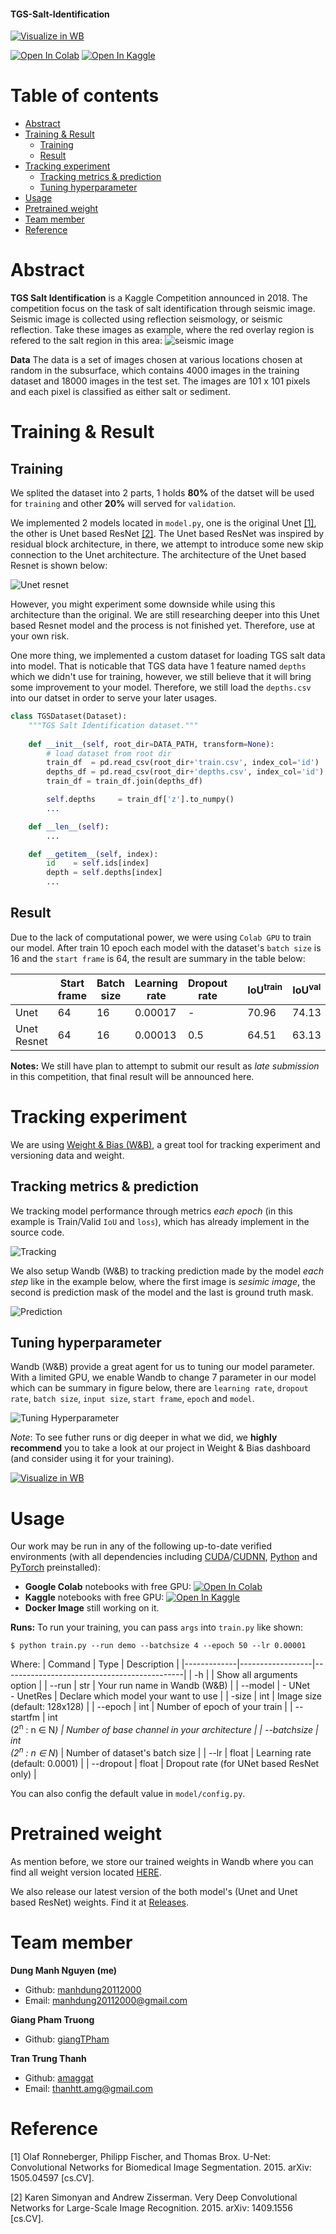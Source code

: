 #### TGS-Salt-Identification
<a href="https://wandb.ai/nmd2000/TGS-Salt-identification/"><img src="https://raw.githubusercontent.com/wandb/assets/main/wandb-github-badge-gradient.svg" alt="Visualize in WB"></a>

<a href="https://colab.research.google.com/drive/1cT5zXGlwm1KBTTuDFzlVvsniNvjSzzSH?usp=sharing"><img src="https://colab.research.google.com/assets/colab-badge.svg" alt="Open In Colab"></a> <a href="https://www.kaggle.com/nguyenmanhdung/u-net-for-salt-identification"><img src="https://kaggle.com/static/images/open-in-kaggle.svg" alt="Open In Kaggle"></a>

Table of contents
=================
* [Abstract](#abstract)
* [Training & Result](#Training-&-Result)
    * [Training](#Training)
    * [Result](#Result)
* [Tracking experiment](#Tracking-experiment)
    * [Tracking metrics & prediction](#Tracking-metrics-&-prediction)
    * [Tuning hyperparameter](#Tuning-hyperparameter)
* [Usage](#Usage)
* [Pretrained weight](#Pretrained-weight)
* [Team member](#Team-member)
* [Reference](#Reference)

Abstract
=================
**TGS Salt Identification** is a Kaggle Competition announced in 2018. 
The competition focus on the task of salt identification through seismic image. Seismic image is collected using reflection seismology, or seismic reflection. Take these images as example, where the red overlay region is refered to the salt region in this area:
![seismic image](imgs/sample.png)

**Data**
The data is a set of images chosen at various locations chosen at random in the subsurface, which contains 4000 images in the training dataset and 18000 images in the test set. The images are 101 x 101 pixels and each pixel is classified as either salt or sediment.

Training & Result
=================

## Training
We splited the dataset into 2 parts, 1 holds **80%** of the datset will be used for `training` and other **20%** will served for `validation`.

We implemented 2 models located in `model.py`, one is the original Unet [[1]](#1), the other is Unet based ResNet [[2]](#2). The Unet based ResNet was inspired by residual block architecture, in there, we attempt to introduce some new skip connection to the Unet architecture. The architecture of the Unet based Resnet is shown below:

![Unet resnet](imgs/Unet_Resnet.png)

However, you might experiment some downside while using this architecture than the original. We are still researching deeper into this Unet based Resnet model and the process is not finished yet. Therefore, use at your own risk.

One more thing, we implemented a custom dataset for loading TGS salt data into model. That is noticable that TGS data have 1 feature named `depths` which we didn't use for training, however, we still believe that it will bring some improvement to your model. Therefore, we still load the `depths.csv` into our datset in order to serve your later usages.
```python
class TGSDataset(Dataset):
    """TGS Salt Identification dataset."""
    
    def __init__(self, root_dir=DATA_PATH, transform=None):
        # load dataset from root dir
        train_df  = pd.read_csv(root_dir+'train.csv', index_col='id')
        depths_df = pd.read_csv(root_dir+'depths.csv', index_col='id')
        train_df = train_df.join(depths_df)

        self.depths     = train_df['z'].to_numpy()
        ...

    def __len__(self):
        ...

    def __getitem__(self, index):
        id    = self.ids[index]
        depth = self.depths[index]
        ...
```

## Result
Due to the lack of computational power, we were using `Colab GPU` to train our model. After train 10 epoch each model with the dataset's `batch size` is 16 and the `start frame` is 64, the result are summary in the table below:

|             | Start frame | Batch size | Learning rate | Dropout rate |   | IoU<sup>train | IoU<sup>val |
|-------------|-------------|------------|---------------|--------------|---|-----------|----------|
| Unet        | 64          | 16         | 0.00017       | -            |   | 70.96     | 74.13    |
| Unet Resnet | 64          | 16         | 0.00013       | 0.5          |   | 64.51     | 63.13    |

**Notes:** We still have plan to attempt to submit our result as *late submission* in this competition, that final result will be announced here.

Tracking experiment
=================
We are using [Weight & Bias (W&B)](https://docs.wandb.ai/), a great tool for tracking experiment and versioning data and weight.  

## Tracking metrics & prediction
We tracking model performance through metrics *each epoch* (in this example is Train/Valid `IoU` and `loss`), which has already implement in the source code. 

![Tracking](imgs/tracking.png)

We also setup Wandb (W&B) to tracking prediction made by the model *each step* like in the example below, where the first image is *sesimic image*, the second is prediction mask of the model and the last is ground truth mask.

![Prediction](imgs/prediction.png)

## Tuning hyperparameter
Wandb (W&B) provide a great agent for us to tuning our model parameter. With a limited GPU, we enable Wandb to change 7 parameter in our model which can be summary in figure below, there are `learning rate`, `dropout rate`, `batch size`, `input size`, `start frame`, `epoch` and `model`.

![Tuning Hyperparameter](imgs/sweep.png)

*Note*: To see futher runs or dig deeper in what we did, we **highly recommend** you to take a look at our project in Weight & Bias dashboard (and consider using it for your training).

<a href="https://wandb.ai/nmd2000/TGS-Salt-identification/"><img src="https://raw.githubusercontent.com/wandb/assets/main/wandb-github-badge-gradient.svg" alt="Visualize in WB"></a>

Usage
=================
Our work may be run in any of the following up-to-date verified environments (with all dependencies including [CUDA](https://developer.nvidia.com/cuda-zone)/[CUDNN](https://developer.nvidia.com/cudnn), [Python](https://www.python.org/) and [PyTorch](https://pytorch.org/) preinstalled):
- **Google Colab** notebooks with free GPU: <a href="https://colab.research.google.com/drive/1cT5zXGlwm1KBTTuDFzlVvsniNvjSzzSH?usp=sharing"><img src="https://colab.research.google.com/assets/colab-badge.svg" alt="Open In Colab"></a> 
- **Kaggle** notebooks with free GPU: <a href="https://www.kaggle.com/nguyenmanhdung/u-net-for-salt-identification"><img src="https://kaggle.com/static/images/open-in-kaggle.svg" alt="Open In Kaggle"></a>
- **Docker Image** still working on it.

**Runs:**
To run your training, you can pass `args` into `train.py` like shown:
```
$ python train.py --run demo --batchsize 4 --epoch 50 --lr 0.00001
```
Where:
| Command     | Type             | Description                                 |
|-------------|------------------|---------------------------------------------|
| -h          |                  | Show all arguments option                   |
| --run       | str              | Your run name in Wandb (W&B)                |
| --model     | - UNet<br> - UnetRes | Declare which model your want to use        |
| -size       | int              | Image size (default: 128x128)               |
| --epoch     | int              | Number of epoch of your train               |
| --startfm   | int<br>(2<sup>n</sup> : n ∈ N<sup>*</sup>)  | Number of base channel in your architecture |
| --batchsize | int<br>(2<sup>n</sup> : n ∈ N<sup>*</sup>)  | Number of dataset's batch size              |
| --lr        | float            | Learning rate (default: 0.0001)             |
| --dropout   | float            | Dropout rate (for UNet based ResNet only)   |

You can also config the default value in `model/config.py`.

Pretrained weight
=================
As mention before, we store our trained weights in Wandb where you can find all weight version located [HERE](https://wandb.ai/nmd2000/TGS-Salt-identification/artifacts/dataset/tgs-salt/193a82f250dd4c988f2b).

We also release our latest version of the both model's (Unet and Unet based ResNet) weights. Find it at [Releases](https://github.com/manhdung20112000/tgs-salt-identification/releases).

Team member
=================
**Dung Manh Nguyen (me)**
- Github: [manhdung20112000](https://github.com/manhdung20112000)
- Email: [manhdung20112000@gmail.com](manhdung20112000@gmail.com)

**Giang Pham Truong**
- Github: [giangTPham](https://github.com/giangTPham)

**Tran Trung Thanh**
- Github: [amaggat](https://github.com/amaggat)
- Email: [thanhtt.amg@gmail.com](thanhtt.amg@gmail.com)

Reference
=================
<a id="1">[1]</a> Olaf Ronneberger, Philipp Fischer, and Thomas Brox. U-Net: Convolutional
Networks for Biomedical Image Segmentation. 2015. arXiv: 1505.04597 [cs.CV].

<a id="2">[2]</a> Karen Simonyan and Andrew Zisserman. Very Deep Convolutional Networks for
Large-Scale Image Recognition. 2015. arXiv: 1409.1556 [cs.CV].
